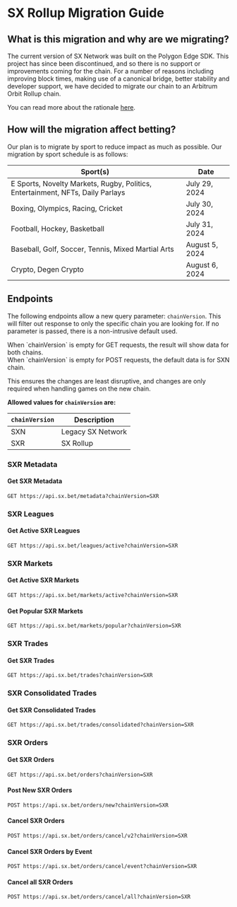 # SX Rollup Migration Guide

## What is this migration and why are we migrating?

The current version of SX Network was built on the Polygon Edge SDK. This project has since been discontinued, and so there is no support or improvements coming for the chain. For a number of reasons including improving block times, making use of a canonical bridge, better stability and developer support, we have decided to migrate our chain to an Arbitrum Orbit Rollup chain.

You can read more about the rationale [here](https://medium.com/sportx-bet/sx-rollup-ca33079d1b8b).

## How will the migration affect betting?

Our plan is to migrate by sport to reduce impact as much as possible. Our migration by sport schedule is as follows:

| Sport(s)                                                                        | Date           |
| ------------------------------------------------------------------------------- | -------------- |
| E Sports, Novelty Markets, Rugby, Politics, Entertainment, NFTs, Daily Parlays  | July 29, 2024  |
| Boxing, Olympics, Racing, Cricket                                               | July 30, 2024  |
| Football, Hockey, Basketball                                                    | July 31, 2024  |
| Baseball, Golf, Soccer, Tennis, Mixed Martial Arts                              | August 5, 2024 |
| Crypto, Degen Crypto                                                            | August 6, 2024 |

## Endpoints

The following endpoints allow a new query parameter: `chainVersion`. This will filter out response to only the specific chain you are looking for. If no parameter is passed, there is a non-intrusive default used.

<aside class="warning">
When `chainVersion` is empty for GET requests, the result will show data for both chains.
</aside>
<aside class="warning">
When `chainVersion` is empty for POST requests, the default data is for SXN chain.
</aside>

This ensures the changes are least disruptive, and changes are only required when handling games on the new chain.

**Allowed values for `chainVersion` are:**

| `chainVersion` | Description       |
| -------------- | ----------------- |
| SXN            | Legacy SX Network |
| SXR            | SX Rollup         |


### SXR Metadata
#### Get SXR Metadata
`GET https://api.sx.bet/metadata?chainVersion=SXR`
### SXR Leagues
#### Get Active SXR Leagues
`GET https://api.sx.bet/leagues/active?chainVersion=SXR`
### SXR Markets
#### Get Active SXR Markets
`GET https://api.sx.bet/markets/active?chainVersion=SXR`
#### Get Popular SXR Markets
`GET https://api.sx.bet/markets/popular?chainVersion=SXR`
### SXR Trades
#### Get SXR Trades
`GET https://api.sx.bet/trades?chainVersion=SXR`
### SXR Consolidated Trades
#### Get SXR Consolidated Trades
`GET https://api.sx.bet/trades/consolidated?chainVersion=SXR`
### SXR Orders
#### Get SXR Orders
`GET https://api.sx.bet/orders?chainVersion=SXR`
#### Post New SXR Orders
`POST https://api.sx.bet/orders/new?chainVersion=SXR`
#### Cancel SXR Orders
`POST https://api.sx.bet/orders/cancel/v2?chainVersion=SXR`
#### Cancel SXR Orders by Event
`POST https://api.sx.bet/orders/cancel/event?chainVersion=SXR`
#### Cancel all SXR Orders
`POST https://api.sx.bet/orders/cancel/all?chainVersion=SXR`